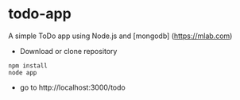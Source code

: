 # todo-app

A simple ToDo app using Node.js and [mongodb] (https://mlab.com)

 - Download or clone repository
```
npm install
node app
```
 - go to http://localhost:3000/todo
